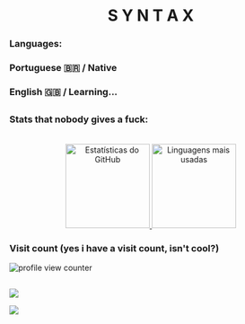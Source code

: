 <h1 align="center"><strong>S Y N T A X</strong></h1>


### Languages: <br>
### Portuguese 🇧🇷 / Native<br>
### English 🇬🇧 / Learning...
  
##

### Stats that nobody gives a fuck:
<div  align="center" style="display: inline_block" style="width: 90%;"><br>
  <a href="https://github.com/SynthX7">
    <img height="150em" src="https://github-readme-stats.vercel.app/api?username=synthx7&show_icons=true&theme=dark" alt="Estatísticas do GitHub">
    <img height="150em" src="https://github-readme-stats.vercel.app/api/top-langs/?username=synthx7&layout=compact&theme=dark" alt="Linguagens mais usadas">
  </a>
</div>

### Visit count (yes i have a visit count, isn't cool?)
![profile view counter](https://komarev.com/ghpvc/?username=synthx7)

##

<div style="display: inline_block;"> 
    <a href="https://www.instagram.com/syntax_7/" target="_blank"><img src="https://img.shields.io/badge/-Instagram-%23E4405F?style=for-the-badge&logo=instagram&logoColor=white" target="_blank"></a>
 
  <a href = "mailto:syntaxechonomics@gmail.com"><img src="https://img.shields.io/badge/-Gmail-%23333?style=for-the-badge&logo=gmail&logoColor=white" target="_blank"></a>
 </div>
